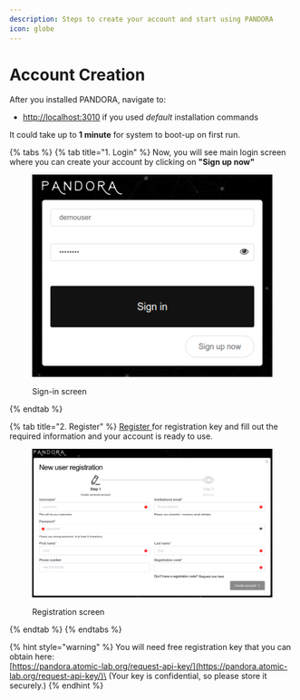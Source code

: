 ```yaml
---
description: Steps to create your account and start using PANDORA
icon: globe
---
```


# Account Creation

After you installed PANDORA, navigate to:

* [http://localhost:3010](http://localhost:3010) if you used _default_ installation commands

It could take up to **1 minute** for system to boot-up on first run.

{% tabs %}
{% tab title="1. Login" %}
Now, you will see main login screen where you can create  your account by clicking on **"Sign up now"**

<figure><img src="../../.gitbook/assets/login.png" alt=""><figcaption><p>Sign-in screen</p></figcaption></figure>
{% endtab %}

{% tab title="2. Register" %}
[Register ](https://pandora.atomic-lab.org/request-api-key/)for registration key and fill out the required information and your account is ready to use.&#x20;

<figure><img src="../../.gitbook/assets/register.png" alt=""><figcaption><p>Registration screen</p></figcaption></figure>
{% endtab %}
{% endtabs %}

{% hint style="warning" %}
You will need free registration key that you can obtain here:\
[https://pandora.atomic-lab.org/request-api-key/](https://pandora.atomic-lab.org/request-api-key/)\
(Your key is confidential, so please store it securely.)
{% endhint %}
